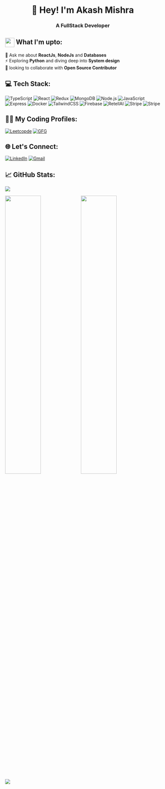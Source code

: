 <h1 align="center">👋 Hey! I'm Akash Mishra</h1>
<h3 align="center">A FullStack Developer</h3>

## <img src="https://em-content.zobj.net/source/skype/289/man-technologist_1f468-200d-1f4bb.png" height="30px" width="30px" align="center"/> What I'm upto:

🌱 Ask me about **ReactJs**, **NodeJs** and **Databases**  
⚡ Exploring **Python** and diving deep into **System design**  
👯 looking to collaborate with **Open Source Contributor**  

## 💻 Tech Stack:

<p> 
    <img alt="TypeScript" src="https://img.shields.io/badge/typescript-%23007ACC.svg?&style=for-the-badge&logo=typescript&logoColor=white" />
<!--     <img alt="GO" src="https://img.shields.io/badge/GoLang-00ADD8?style=for-the-badge&logo=go&logoColor=white" /> -->
<!--     <img alt="Next.js" src="https://img.shields.io/badge/next.js-%23000000.svg?&style=for-the-badge&logo=next.js&logoColor=white" /> -->
    <img alt="React" src="https://img.shields.io/badge/react-%2361DAFB.svg?&style=for-the-badge&logo=react&logoColor=white" />
    <img alt="Redux" src="https://img.shields.io/badge/redux-%23764ABC.svg?&style=for-the-badge&logo=redux&logoColor=white" />
    <img alt="MongoDB" src="https://img.shields.io/badge/MongoDB-white?style=for-the-badge&logo=mongodb&logoColor=4EA94B" />
    <img alt="Node.js" src="https://img.shields.io/badge/Node.js-339933?style=for-the-badge&logo=nodedotjs&logoColor=white" />
    <img alt="JavaScript" src="https://img.shields.io/badge/javascript-%23323330.svg?&style=for-the-badge&logo=javascript&logoColor=%23F7DF1E" />
    <img alt="Express" src="https://img.shields.io/badge/Express.js-%23404D59.svg?&style=for-the-badge&logo=express&logoColor=white" />
<!--     <img alt="PostgreSQL" src="https://img.shields.io/badge/PostgreSQL-316192?style=for-the-badge&logo=postgresql&logoColor=white" /> -->
    <img alt="Docker" src="https://img.shields.io/badge/Docker-2496ED?style=for-the-badge&logo=docker&logoColor=white" />
<!--     <img alt="React Native" src="https://img.shields.io/badge/react_native-%2320232a.svg?style=for-the-badge&logo=react&logoColor=%2361DAFB"/> -->
    <img alt="TailwindCSS" src="https://img.shields.io/badge/tailwindcss-%2338B2AC.svg?style=for-the-badge&logo=tailwind-css&logoColor=white"/>
  <img alt="Firebase" src="https://img.shields.io/badge/firebase-%23039BE5.svg?&style=for-the-badge&logo=firebase&logoColor=white" />
  <img alt="RetellAI" src="https://img.shields.io/badge/retellAI-%23000000.svg?&style=for-the-badge&logo=retellAI&logoColor=white" />
<img alt="Stripe" src="https://img.shields.io/badge/stripe-%230A74DA.svg?&style=for-the-badge&logo=stripe&logoColor=white" />
<img alt="Stripe" src="https://img.shields.io/badge/Zustang-%23CA74CA.svg?&style=for-the-badge&logo=Zustang&logoColor=white" />


</p>
<!-- <p>
<img alt="React" src="https://img.shields.io/badge/react-%2320232a.svg?style=for-the-badge&logo=react&logoColor=%2361DAFB"/>
<img alt="Vue.js" src="https://img.shields.io/badge/vuejs-%2335495e.svg?style=for-the-badge&logo=vue-dot-js&logoColor=%234FC08D"/>
<img alt="Angular" src="https://img.shields.io/badge/angular-%23DD0031.svg?style=for-the-badge&logo=angular&logoColor=white"/>
<img alt="Svelte" src="https://img.shields.io/badge/svelte-%23f1413d.svg?style=for-the-badge&logo=svelte&logoColor=white"/>
<img alt="Redux" src="https://img.shields.io/badge/redux-%23593d88.svg?style=for-the-badge&logo=redux&logoColor=white"/>
<img alt="Next JS" src="https://img.shields.io/badge/nextjs-%23000000.svg?style=for-the-badge&logo=next.js&logoColor=white"/>
<img alt="RxJS" src="https://img.shields.io/badge/rxjs-%23B7178C.svg?style=for-the-badge&logo=reactivex&logoColor=white" />
<img alt="Vue.js" src="https://img.shields.io/badge/vuex-%2335495e.svg?style=for-the-badge&logo=vuex&logoColor=%234FC08D"/>
<img alt="Pwa" src="https://img.shields.io/badge/pwa-%23593d88.svg?style=for-the-badge&logo=pwa&logoColor=white"/>
<img alt="React Native" src="https://img.shields.io/badge/react_native-%2320232a.svg?style=for-the-badge&logo=react&logoColor=%2361DAFB"/>
<img alt="GraphQL Client" src="https://img.shields.io/badge/graphql%20Client-%23563D7C.svg?style=for-the-badge&logo=graphql&logoColor=white"/>
<img alt="NuxtJS" src="https://img.shields.io/badge/NuxtJS-black.svg?style=for-the-badge&logo=Nuxt.JS&logoColor=white"/>
<img alt="HTML5" src="https://img.shields.io/badge/html5-%23E34F26.svg?style=for-the-badge&logo=html5&logoColor=white"/>
<img alt="CSS3" src="https://img.shields.io/badge/css3-%231572B6.svg?style=for-the-badge&logo=css3&logoColor=white"/>
<img alt="SASS" src="https://img.shields.io/badge/SASS-hotpink.svg?style=for-the-badge&logo=SASS&logoColor=white"/>
<img alt="Bootstrap" src="https://img.shields.io/badge/bootstrap-%23563D7C.svg?style=for-the-badge&logo=bootstrap&logoColor=white"/>
<img alt="TailwindCSS" src="https://img.shields.io/badge/tailwindcss-%2338B2AC.svg?style=for-the-badge&logo=tailwind-css&logoColor=white"/>
<img alt="Material UI" src="https://img.shields.io/badge/materialui-%230081CB.svg?style=for-the-badge&logo=material-ui&logoColor=white"/>
<img alt="jQuery" src="https://img.shields.io/badge/jquery-%230769AD.svg?style=for-the-badge&logo=jquery&logoColor=white"/>
<img alt="Webpack" src="https://img.shields.io/badge/webpack-%238DD6F9.svg?style=for-the-badge&logo=webpack&logoColor=black" />
</p> -->

 ## 👨‍💻 My Coding Profiles:
[![Leetcopde](https://img.shields.io/badge/Leetcode-%23FFA116.svg?logo=Leetcode&logoColor=white)](https://leetcode.com/u/RyoZephyr/) 
[![GFG](https://img.shields.io/badge/GeeksforGeeks-%2300C853.svg?logo=GeeksforGeeks&logoColor=white)](https://www.geeksforgeeks.org/user/darkhold/)

## 🌐 Let's Connect:

[![LinkedIn](https://img.shields.io/badge/LinkedIn-%230077B5.svg?logo=linkedin&logoColor=white)](https://www.linkedin.com/in/akash-mishra-2b2348224) 
[![Gmail](https://img.shields.io/badge/Gmail-%23D14836.svg?logo=Gmail&logoColor=white)](mailto:aakashvatsh007@gmail.com)

## 📈 GitHub Stats:

![](https://github-readme-stats.vercel.app/api/top-langs/?username=RyomenDev&theme=blueberry&hide_border=true&bg_color=0D1117&include_all_commits=true&count_private=true&layout=compact) 
<p align="left">
  <img width="48%" src="https://github-readme-stats.vercel.app/api?username=RyomenDev&show_icons=true&theme=react&hide_border=true&bg_color=0D1117&include_all_commits=true" /> 
  <img width="48%" src="https://github-readme-streak-stats.herokuapp.com/?user=RyomenDev&show_icons=true&theme=react&hide_border=true&bg_color=0D1117&include_all_commits=true"" />
</p>  

![](https://komarev.com/ghpvc/?username=RyomenDev)
